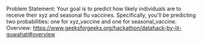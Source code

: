 Problem Statement:
Your goal is to predict how likely individuals are to receive their xyz and seasonal flu
vaccines. Specifically, you'll be predicting two probabilities: one for xyz_vaccine and
one for seasonal_vaccine.
Overview: 
https://www.geeksforgeeks.org/hackathon/datahack-by-iit-guwahati#overview
